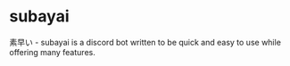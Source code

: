 # subayai
素早い - subayai is a discord bot written to be quick and easy to use while offering many features.
